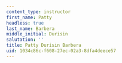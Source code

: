 ```yaml
---
content_type: instructor
first_name: Patty
headless: true
last_name: Barbera
middle_initial: Durisin
salutation: ''
title: Patty Durisin Barbera
uid: 1034c86c-f608-27ec-02a3-8dfa4deece57
---
```

